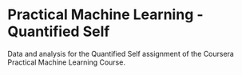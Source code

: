 # Practical Machine Learning - Quantified Self
Data and analysis for the Quantified Self assignment of the Coursera Practical Machine Learning Course.
